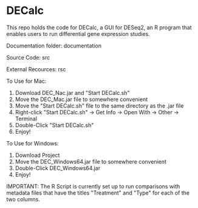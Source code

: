 # DECalc
This repo holds the code for DECalc, a GUI for DESeq2, an R program that enables users to run differential gene expression studies. 

Documentation folder: documentation

Source Code: src

External Recources: rsc

To Use for Mac:
  
  1. Download DEC_Nac.jar and "Start DECalc.sh"
  2. Move the DEC_Mac.jar file to somewhere convenient
  3. Move the "Start DECalc.sh" file to the same directory as the .jar file
  4. Right-click "Start DECalc.sh" -> Get Info -> Open With -> Other -> Terminal 
  5. Double-Click "Start DECalc.sh"
  6. Enjoy!

To Use for Windows:
  
  1. Download Project
  2. Move the DEC_Windows64.jar file to somewhere convenient
  3. Double-Click DEC_Windows64.jar
  4. Enjoy!


IMPORTANT: The R Script is currently set up to run comparisons with metadata files that have the titles "Treatment" and "Type" for each of the two columns. 
